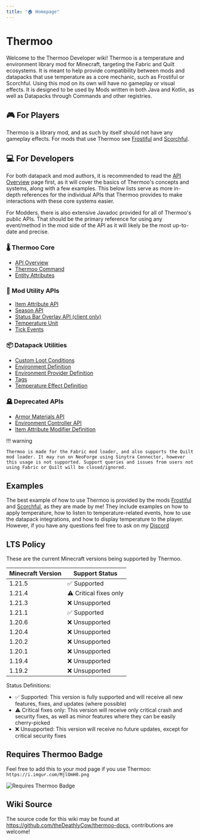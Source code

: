 ```yaml
---
title: "🏠 Homepage"
---
```

# Thermoo

Welcome to the Thermoo Developer wiki! Thermoo is a temperature and environment library mod for Minecraft, targeting the Fabric and Quilt ecosystems. It is meant to help provide compatibility between mods and datapacks that use temperature as a core mechanic, such as Frostiful or Scorchful. Using this mod on its own will have no gameplay or visual effects. It is designed to be used by Mods written in both Java and Kotlin, as well as Datapacks through Commands and other registries.

## 🎮 For Players

Thermoo is a library mod, and as such by itself should not have any gameplay effects. For mods that use Thermoo see [Frostiful](https://www.modrinth.com/mod/frostiful) and [Scorchful](https://www.modrinth.com/mod/scorchful).

## 💻 For Developers

For both datapack and mod authors, it is recommended to read the [API Overview](./api_overview.md) page first, as it will cover the basics of Thermoo's concepts and systems, along with a few examples. This below lists serve as more in-depth references for the individual APIs that Thermoo provides to make interactions with these core systems easier.

For Modders, there is also extensive Javadoc provided for all of Thermoo's public APIs. That should be the primary reference for using any event/method in the mod side of the API as it will likely be the most up-to-date and precise.

### 🌡️ Thermoo Core
- [API Overview](./api_overview.md)
- [Thermoo Command](./command.md)
- [Entity Attributes](./entity_attributes.md)

### 🔧 Mod Utility APIs
- [Item Attribute API](./mods/item_attribute.md)
- [Season API](./mods/seasons.md)
- [Status Bar Overlay API (client only)](./mods/status_bar_overlay.md)
- [Temperature Unit](./mods/temperature_unit.md)
- [Tick Events](./mods/tick_events.md)

### 📦 Datapack Utilities
- [Custom Loot Conditions](./datapacks/loot_condition.md)
- [Environment Definition](./datapacks/environment_definition.md)
- [Environment Provider Definition](./datapacks/environment_provider_definition.md)
- [Tags](./datapacks/tags.md)
- [Temperature Effect Definition](./datapacks/temperature_effect_definition.md)

### 🪦 Deprecated APIs
- [Armor Materials API](./mods/armor_materials.md)
- [Environment Controller API](./mods/environment_controller.md)
- [Item Attribute Modifier Definition](./datapacks/item_attribute_modifier_definition.md)

!!! warning

    Thermoo is made for the Fabric mod loader, and also supports the Quilt mod loader. It may run on NeoForge using Sinytra Connector, however this usage is not supported. Support queries and issues from users not using Fabric or Quilt will be closed/ignored.

## Examples

The best example of how to use Thermoo is provided by the mods [Frostiful](https://github.com/TheDeathlyCow/frostiful/) and [Scorchful](https://github.com/TheDeathlyCow/scorchful/), as they are made by me! They include examples on how to apply temperature, how to listen to temperature-related events, how to use the datapack integrations, and how to display temperature to the player. However, if you have any questions feel free to ask on my [Discord](https://discord.gg/aqASuWebRU)

## LTS Policy

These are the current Minecraft versions being supported by Thermoo.

| Minecraft Version | Support Status         |
|-------------------|------------------------|
| 1.21.5            | ✅ Supported            | 
| 1.21.4            | ⚠️ Critical fixes only | 
| 1.21.3            | ❌ Unsupported          | 
| 1.21.1            | ✅ Supported            | 
| 1.20.6            | ❌ Unsupported          | 
| 1.20.4            | ❌ Unsupported          | 
| 1.20.2            | ❌ Unsupported          | 
| 1.20.1            | ❌ Unsupported          |
| 1.19.4            | ❌ Unsupported          |
| 1.19.2            | ❌ Unsupported          | 

Status Definitions:

* ✅ Supported: This version is fully supported and will receive all new features, fixes, and updates (where possible)
* ⚠️ Critical fixes only: This version will receive only critical crash and security fixes, as well as minor features where they can be easily cherry-picked
* ❌ Unsupported: This version will receive no future updates, except for critical security fixes

## Requires Thermoo Badge

Feel free to add this to your mod page if you use Thermoo: `https://i.imgur.com/MjlOmH0.png`

![Requires Thermoo Badge](https://i.imgur.com/MjlOmH0.png)

## Wiki Source

The source code for this wiki may be found at https://github.com/theDeathlyCow/thermoo-docs, contributions are welcome!

